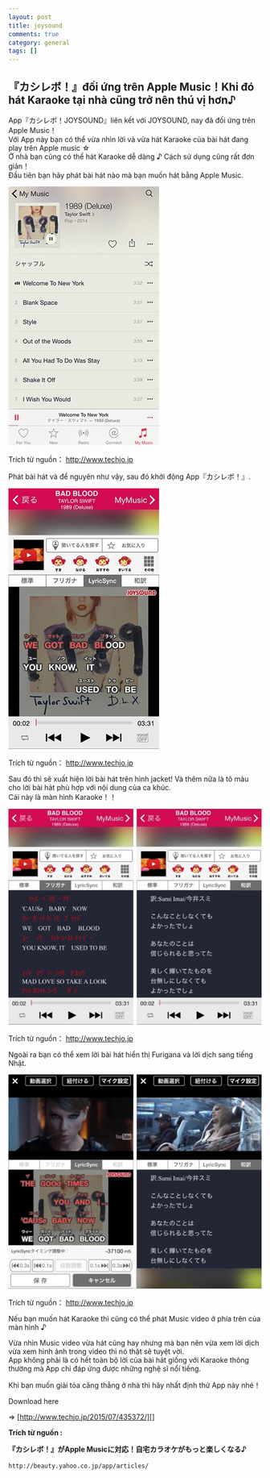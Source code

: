 ```yaml
---
layout: post  
title: joysound  
comments: true  
category: general  
tags: []
---
```


## 『カシレボ！』đối ứng trên Apple Music！Khi đó hát Karaoke tại nhà cũng trở nên thú vị hơn♪

App『カシレボ！JOYSOUND』liên kết với  JOYSOUND, nay đã đối ứng trên  Apple Music！  
Với App này bạn có thể vừa nhìn lời và vừa hát Karaoke của bài hát đang play  trên  Apple music ☆  
Ở nhà bạn cũng có thể hát Karaoke dễ dàng ♪ Cách sử dụng cũng rất đơn giản！  
Đầu tiên bạn hãy phát bài hát nào mà bạn muốn hát bằng Apple Music.  

![image](/res/joysound/1.jpeg)

Trích từ nguồn：
http://www.techjo.jp

Phát bài hát và để nguyên như vậy, sau đó khởi động App『カシレボ！』.

![image](/res/joysound/2.jpeg)

Trích từ nguồn：
http://www.techjo.jp

Sau đó thì sẽ xuất hiện lời bài hát trên hình  jacket! Và thêm nữa là tô màu cho lời bài hát phù hợp với nội dung của ca khúc.  
Cái này là màn hình Karaoke！！

![image](/res/joysound/3.jpeg)

Trích từ nguồn：
http://www.techjo.jp

Ngoài ra bạn có thể xem lời bài hát hiển thị Furigana và lời dịch sang tiếng Nhật.

![image](/res/joysound/4.jpeg)

Trích từ nguồn：
http://www.techjo.jp

Nếu bạn muốn hát Karaoke thì cũng có thể phát Music video ở phía trên của màn hình ♪

Vừa nhìn Music video vừa hát cũng hay nhưng mà bạn nên vừa xem lời dịch vừa xem hình ảnh trong video thì nó thật sẽ tuyệt vời.  
App không phải là có hết toàn bộ lời của bài hát giống với Karaoke thông thường mà App chỉ đáp ứng được những nghệ sĩ nổi tiếng.  

Khi bạn muốn giải tỏa căng thẳng ở nhà thì hãy nhất định thử App này nhé！

Download here

=> [http://www.techjo.jp/2015/07/435372/][]

 [http://www.techjo.jp/2015/07/435372/]: http://www.techjo.jp/2015/07/435372/
**Trích từ nguồn :** 

**『カシレボ！』がApple Musicに対応！自宅カラオケがもっと楽しくなる♪**

`http://beauty.yahoo.co.jp/app/articles/ `

